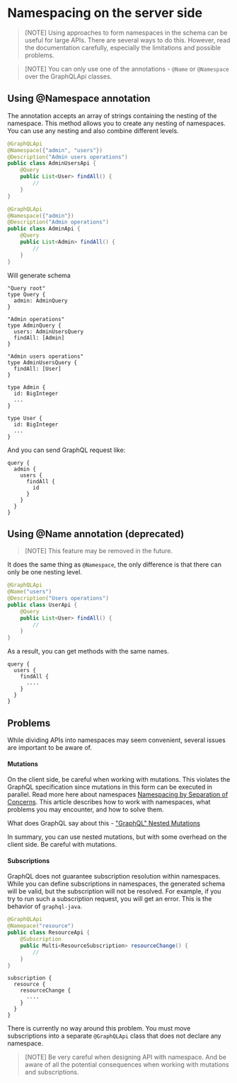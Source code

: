 # Namespacing on the server side

> [NOTE]
> Using approaches to form namespaces in the schema can be useful for large APIs. There are several ways to do this.
> However, read the documentation carefully, especially the limitations and possible problems.

> [NOTE] You can only use one of the annotations - `@Name` or `@Namespace` over the GraphQLApi classes.

## Using @Namespace annotation

The annotation accepts an array of strings containing the nesting of the namespace. 
This method allows you to create any nesting of namespaces.
You can use any nesting and also combine different levels.

```java
@GraphQLApi
@Namespace({"admin", "users"})
@Description("Admin users operations")
public class AdminUsersApi {
    @Query
    public List<User> findAll() {
        //
    }
}

@GraphQLApi
@Namespace({"admin"})
@Description("Admin operations")
public class AdminApi {
    @Query
    public List<Admin> findAll() {
        //
    }
}
```

Will generate schema
```
"Query root"
type Query {
  admin: AdminQuery
}

"Admin operations"
type AdminQuery {
  users: AdminUsersQuery
  findAll: [Admin]
}

"Admin users operations"
type AdminUsersQuery {
  findAll: [User]
}

type Admin {
  id: BigInteger
  ...
}

type User {
  id: BigInteger
  ...
}
```

And you can send GraphQL request like:
```
query {
  admin {
    users {
      findAll {
        id
      }
    }
  }
}
```

## Using @Name annotation (deprecated)
> [NOTE] This feature may be removed in the future.

It does the same thing as `@Namespace`, the only difference is that there can only be one nesting level.
```java
@GraphQLApi
@Name("users")
@Description("Users operations")
public class UserApi {
    @Query
    public List<User> findAll() {
        //
    }
}
```
As a result, you can get methods with the same names.
```
query {
  users {
    findAll {
      ....
    }
  }
}
```

## Problems
While dividing APIs into namespaces may seem convenient, several issues are important to be aware of.

#### Mutations
On the client side, be careful when working with mutations.
This violates the GraphQL specification since mutations in this form can be executed in parallel.
Read more here about namespaces [Namespacing by Separation of Concerns](https://www.apollographql.com/docs/technotes/TN0012-namespacing-by-separation-of-concern/).
This article describes how to work with namespaces, what problems you may encounter, and how to solve them.

What does GraphQL say about this - ["GraphQL" Nested Mutations](https://benjie.dev/graphql/nested-mutations)

In summary, you can use nested mutations, but with some overhead on the client side. Be careful with mutations.

#### Subscriptions
GraphQL does not guarantee subscription resolution within namespaces.
While you can define subscriptions in namespaces, the generated schema will be valid, but the subscription will not be resolved.
For example, if you try to run such a subscription request, you will get an error. This is the behavior of `graphql-java`.
```java
@GraphQLApi
@Namepace("resource")
public class ResourceApi {
    @Subscription
    public Multi<ResourceSubscription> resourceChange() {
        //
    }
}
```

```
subscription {
  resource {
    resourceChange {
      ....
    }
  }
}
```

There is currently no way around this problem.
You must move subscriptions into a separate `@GraphQLApi` class that does not declare any namespace.
> [NOTE] 
> Be very careful when designing API with namespace.
> And be aware of all the potential consequences when working with mutations and subscriptions.